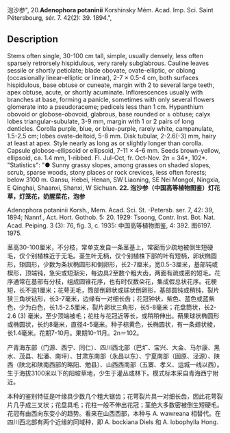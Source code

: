 泡沙参",
20.**Adenophora potaninii** Korshinsky Mém. Acad. Imp. Sci. Saint Pétersbourg, sér. 7. 42(2): 39. 1894.",

## Description
Stems often single, 30-100 cm tall, simple, usually densely, less often sparsely retrorsely hispidulous, very rarely subglabrous. Cauline leaves sessile or shortly petiolate; blade obovate, ovate-elliptic, or oblong (occasionally linear-elliptic or linear), 2-7 × 0.5-4 cm, both surfaces hispidulous, base obtuse or cuneate, margin with 2 to several large teeth, apex obtuse, acute, or shortly acuminate. Inflorescences usually with branches at base, forming a panicle, sometimes with only several flowers glomerate into a pseudoraceme; pedicels less than 1 cm. Hypanthium obovoid or globose-obovoid, glabrous, base rounded or ± obtuse; calyx lobes triangular-subulate, 3-9 mm, margin with 1 or 2 pairs of long denticles. Corolla purple, blue, or blue-purple, rarely white, campanulate, 1.5-2.5 cm; lobes ovate-deltoid, 5-8 mm. Disk tubular, 2-2.6(-3) mm, hairy at least at apex. Style nearly as long as or slightly longer than corolla. Capsule globose-ellipsoid or ellipsoid, 7-11 × 4-6 mm. Seeds brown-yellow, ellipsoid, ca. 1.4 mm, 1-ribbed. Fl. Jul-Oct, fr. Oct-Nov. 2*n* = 34*, 102*.
  "Statistics": "● Sunny grassy slopes, among grasses on shaded slopes, scrub, sparse woods, stony places or rock crevices, less often forests; below 3100 m. Gansu, Hebei, Henan, SW Liaoning, SE Nei Mongol, Ningxia, E Qinghai, Shaanxi, Shanxi, W Sichuan.
**22. 泡沙参（中国高等植物图鉴）灯花草，灯笼花，奶腥菜花，泡参**

Adenophora potaninii Korsh., Mem. Acad. Sci. St. -Petersb. ser. 7, 42: 39, 1894; Nannf., Act. Hort. Gothob. 5: 20. 1929: Tsoong, Contr. Inst. Bot. Nat. Acad. Peiping. 3 (3): 76, fig. 3, c. 1935: 中国高等植物图鉴, 4: 392. 图6197. 1975.

茎高30-100厘米，不分枝，常单支发自一条茎基上，常密而少疏地被倒生短硬毛，仅个别植株近于无毛。茎生叶无柄，仅个别植株下部的叶有短柄，卵状椭圆形，矩圆形，少数为条状椭圆形和倒卵形，长2-7厘米，宽0.5-3厘米，基部钝或楔形，顶端钝，急尖或短渐尖，每边具2至数个粗大齿，两面有疏或密的短毛。花序通常在基部有分枝，组成圆锥花序，也有时仅数朵花，集成假总状花序。花梗短，长不逾1厘米；花萼无毛，筒部倒卵状或球状倒卵形，基部圆钝或稍钝，裂片狭三角状钻形，长3-7毫米，边缘有一对细长齿；花冠钟状，紫色、蓝色或蓝紫色，少为白色，长1.5-2.5厘米，裂片卵状三角形，长5-8毫米；花盘筒状，长2-2.6 (3) 毫米，至少顶端被毛；花柱与花冠近等长，或稍稍伸出。蒴果球状椭圆形或椭圆状，长约8毫米，直径4-5毫米。种子棕黄色，长椭圆状，有一条翅状棱，长1.4毫米。花期7-10月。果期10-11月。2n＝102。

产青海东部（门源、西宁、同仁）、四川西北部（巴圹、宝兴、大金、马尔康、黑水、茂县、松潘、南坪）、甘肃东南部（永昌以东）、宁夏南部（固原、泾源）、陕西（陕北和陕南西部的略阳、勉县）、山西西南部（五寨、孝义、运城一线以西）。生于海拔3100米以下的阳坡草地，少生于灌丛或林下。模式标本采自青海西宁附近。

本种的鉴别特征是叶缘具少数几个粗大锯齿；花萼裂片具一对细长齿，因此花萼裂片几乎成三叉状；花盘具毛；花柱一般不伸出花冠；茎绝大多数密被倒生短硬毛。花冠有由西向东变小的趋势。看来在山西西部，本种与 A. wawreana 相替代。在四川西北部有两个近缘的同域种，即 A. bockiana Diels 和 A. lobophylla Hong.
